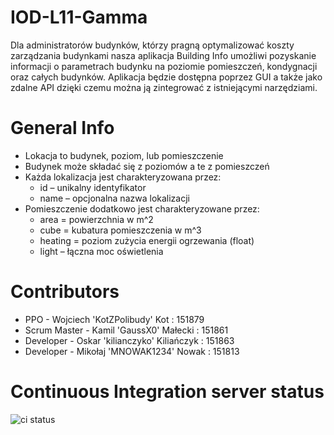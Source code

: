 # IOD-L11-Gamma
Dla administratorów budynków, którzy pragną optymalizować koszty zarządzania budynkami  nasza aplikacja Building Info umożliwi pozyskanie informacji o parametrach budynku na poziomie pomieszczeń, kondygnacji oraz całych budynków. Aplikacja będzie dostępna poprzez GUI a także jako zdalne API dzięki czemu można ją zintegrować z istniejącymi narzędziami.

# General Info
- Lokacja to budynek, poziom, lub pomieszczenie
- Budynek może składać się z poziomów a te z pomieszczeń
- Każda lokalizacja jest charakteryzowana przez:
   * id – unikalny identyfikator
   * name – opcjonalna nazwa lokalizacji
- Pomieszczenie dodatkowo jest charakteryzowane przez:
   * area = powierzchnia w m^2
   * cube = kubatura pomieszczenia w m^3
   * heating = poziom zużycia energii ogrzewania (float)
   * light – łączna moc oświetlenia


# Contributors

- PPO - Wojciech 'KotZPolibudy' Kot : 151879
- Scrum Master - Kamil 'GaussX0' Małecki : 151861
- Developer - Oskar 'kilianczyko' Kiliańczyk : 151863 
- Developer - Mikołaj 'MNOWAK1234' Nowak : 151813

# Continuous Integration server status
![ci status](https://github.com/KotZPolibudy/IOD-L11-Gamma/actions/workflows/ci.yml)
